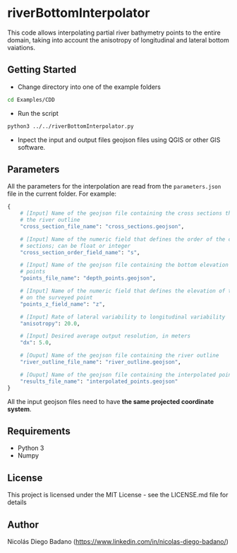 # riverBottomInterpolator

This code allows interpolating partial river bathymetry points to the entire domain, taking into account the anisotropy of longitudinal and lateral bottom vaiations.

## Getting Started

* Change directory into one of the example folders

```bash
cd Examples/CDD
```

* Run the script

```bash
python3 ../../riverBottomInterpolator.py
```

* Inpect the input and output files geojson files using QGIS or other GIS software.

## Parameters

All the parameters for the interpolation are read from the `parameters.json` file in the current folder. For example:

```python
{
    # [Input] Name of the geojson file containing the cross sections that define
    # the river outline
    "cross_section_file_name": "cross_sections.geojson",

    # [Input] Name of the numeric field that defines the order of the cross
    # sections; can be float or integer
    "cross_section_order_field_name": "s",

    # [Input] Name of the geojson file containing the bottom elevation surveyed
    # points
    "points_file_name": "depth_points.geojson",

    # [Input] Name of the numeric field that defines the elevation of the bottom
    # on the surveyed point
    "points_z_field_name": "z",

    # [Input] Rate of lateral variability to longitudinal variability
    "anisotropy": 20.0,

    # [Input] Desired average output resolution, in meters
    "dx": 5.0,

    # [Ouput] Name of the geojson file containing the river outline
    "river_outline_file_name": "river_outline.geojson",

    # [Ouput] Name of the geojson file containing the interpolated points
    "results_file_name": "interpolated_points.geojson"
}
```

All the input geojson files need to have **the same projected coordinate system**.

## Requirements

* Python 3
* Numpy

## License

This project is licensed under the MIT License - see the LICENSE.md file for details

## Author

Nicolás Diego Badano (https://www.linkedin.com/in/nicolas-diego-badano/)
